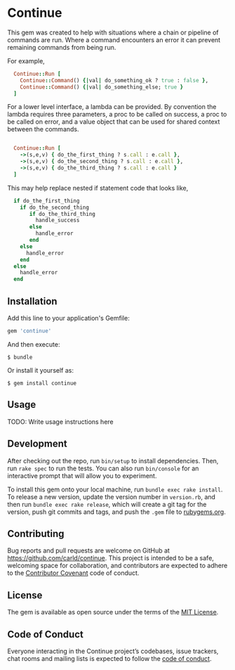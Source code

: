 # Continue

This gem was created to help with situations where a chain or pipeline of
commands are run. Where a command encounters an error it can prevent remaining commands from being run.

For example,

```ruby
  Continue::Run [
    Continue::Command() {|val| do_something_ok ? true : false },
    Continue::Command() {|val| do_something_else; true }
  ]
```

For a lower level interface, a lambda can be provided. By convention the lambda
requires three parameters, a proc to be called on success, a proc to be called
on error, and a value object that can be used for shared context between the
commands.

```ruby

  Continue::Run [
    ->(s,e,v) { do_the_first_thing ? s.call : e.call },
    ->(s,e,v) { do_the_second_thing ? s.call : e.call },
    ->(s,e,v) { do_the_third_thing ? s.call : e.call }
  ]

```

This may help replace nested if statement code that looks like,

```ruby
  if do_the_first_thing
    if do_the_second_thing
       if do_the_third_thing
         handle_success
       else
         handle_error
       end
    else
      handle_error
    end
  else
    handle_error
  end
```

## Installation

Add this line to your application's Gemfile:

```ruby
gem 'continue'
```

And then execute:

    $ bundle

Or install it yourself as:

    $ gem install continue

## Usage

TODO: Write usage instructions here

## Development

After checking out the repo, run `bin/setup` to install dependencies. Then, run `rake spec` to run the tests. You can also run `bin/console` for an interactive prompt that will allow you to experiment.

To install this gem onto your local machine, run `bundle exec rake install`. To release a new version, update the version number in `version.rb`, and then run `bundle exec rake release`, which will create a git tag for the version, push git commits and tags, and push the `.gem` file to [rubygems.org](https://rubygems.org).

## Contributing

Bug reports and pull requests are welcome on GitHub at https://github.com/carld/continue. This project is intended to be a safe, welcoming space for collaboration, and contributors are expected to adhere to the [Contributor Covenant](http://contributor-covenant.org) code of conduct.

## License

The gem is available as open source under the terms of the [MIT License](http://opensource.org/licenses/MIT).

## Code of Conduct

Everyone interacting in the Continue project’s codebases, issue trackers, chat rooms and mailing lists is expected to follow the [code of conduct](https://github.com/carld/continue/blob/master/CODE_OF_CONDUCT.md).

